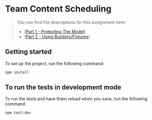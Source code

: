 # Team Content Scheduling

> You can find the descriptions for this assignment here:
> - ([Part 1 - Protecting The Model](https://www.essentialist.dev/products/the-software-essentialist/categories/2152815719/posts/2167501870))
> - ([Part 2 - Using Builders/Fixtures](https://www.essentialist.dev/products/the-software-essentialist/categories/2152827351/posts/2167540756)) 

## Getting started

To set up the project, run the following command:

```bash
npm install
```

## To run the tests in development mode

To run the tests and have them reload when you save, run the following command:

```bash
npm test:dev
```
